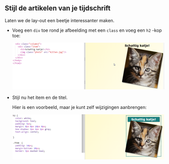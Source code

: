 ## Stijl de artikelen van je tijdschrift

Laten we de lay-out een beetje interessanter maken.

+ Voeg een ` div ` toe rond je afbeelding met een ` class ` en voeg een ` h2 ` -kop toe:
    
    ![screenshot](images/magazine-item.png)

+ Stijl nu het item en de titel.
    
    Hier is een voorbeeld, maar je kunt zelf wijzigingen aanbrengen:
    
    ![screenshot](images/magazine-item-style.png)